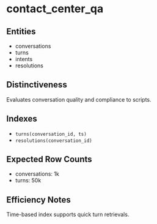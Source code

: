 # contact_center_qa

## Entities
- conversations
- turns
- intents
- resolutions

## Distinctiveness
Evaluates conversation quality and compliance to scripts.

## Indexes
- `turns(conversation_id, ts)`
- `resolutions(conversation_id)`

## Expected Row Counts
- conversations: 1k
- turns: 50k

## Efficiency Notes
Time-based index supports quick turn retrievals.
